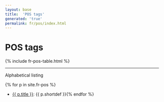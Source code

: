 ```yaml
---
layout: base
title:  'POS tags'
generated: 'true'
permalink: fr/pos/index.html
---
```


# POS tags

{% include fr-pos-table.html %}

----------

Alphabetical listing

{% for p in site.fr-pos %}
* [{{ p.title }}](): {{ p.shortdef }}{% endfor %}
